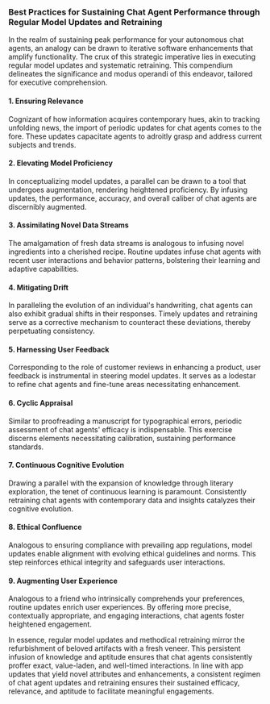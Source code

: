 ### **Best Practices for Sustaining Chat Agent Performance through Regular Model Updates and Retraining**

In the realm of sustaining peak performance for your autonomous chat agents, an analogy can be drawn to iterative software enhancements that amplify functionality. The crux of this strategic imperative lies in executing regular model updates and systematic retraining. This compendium delineates the significance and modus operandi of this endeavor, tailored for executive comprehension.

#### **1. Ensuring Relevance**

Cognizant of how information acquires contemporary hues, akin to tracking unfolding news, the import of periodic updates for chat agents comes to the fore. These updates capacitate agents to adroitly grasp and address current subjects and trends.

#### **2. Elevating Model Proficiency**

In conceptualizing model updates, a parallel can be drawn to a tool that undergoes augmentation, rendering heightened proficiency. By infusing updates, the performance, accuracy, and overall caliber of chat agents are discernibly augmented.

#### **3. Assimilating Novel Data Streams**

The amalgamation of fresh data streams is analogous to infusing novel ingredients into a cherished recipe. Routine updates infuse chat agents with recent user interactions and behavior patterns, bolstering their learning and adaptive capabilities.

#### **4. Mitigating Drift**

In paralleling the evolution of an individual's handwriting, chat agents can also exhibit gradual shifts in their responses. Timely updates and retraining serve as a corrective mechanism to counteract these deviations, thereby perpetuating consistency.

#### **5. Harnessing User Feedback**

Corresponding to the role of customer reviews in enhancing a product, user feedback is instrumental in steering model updates. It serves as a lodestar to refine chat agents and fine-tune areas necessitating enhancement.

#### **6. Cyclic Appraisal**

Similar to proofreading a manuscript for typographical errors, periodic assessment of chat agents' efficacy is indispensable. This exercise discerns elements necessitating calibration, sustaining performance standards.

#### **7. Continuous Cognitive Evolution**

Drawing a parallel with the expansion of knowledge through literary exploration, the tenet of continuous learning is paramount. Consistently retraining chat agents with contemporary data and insights catalyzes their cognitive evolution.

#### **8. Ethical Confluence**

Analogous to ensuring compliance with prevailing app regulations, model updates enable alignment with evolving ethical guidelines and norms. This step reinforces ethical integrity and safeguards user interactions.

#### **9. Augmenting User Experience**

Analogous to a friend who intrinsically comprehends your preferences, routine updates enrich user experiences. By offering more precise, contextually appropriate, and engaging interactions, chat agents foster heightened engagement.

In essence, regular model updates and methodical retraining mirror the refurbishment of beloved artifacts with a fresh veneer. This persistent infusion of knowledge and aptitude ensures that chat agents consistently proffer exact, value-laden, and well-timed interactions. In line with app updates that yield novel attributes and enhancements, a consistent regimen of chat agent updates and retraining ensures their sustained efficacy, relevance, and aptitude to facilitate meaningful engagements.